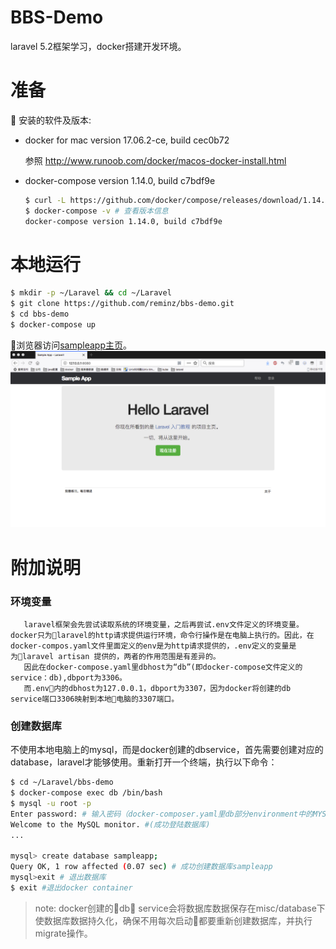 # BBS-Demo

laravel 5.2框架学习，docker搭建开发环境。

# 准备

安装的软件及版本:
- docker for mac version 17.06.2-ce, build cec0b72
  
  参照 http://www.runoob.com/docker/macos-docker-install.html
- docker-compose version 1.14.0, build c7bdf9e
  ```bash
  $ curl -L https://github.com/docker/compose/releases/download/1.14.0/docker-compose-`uname -s`-`uname -m` > /usr/local/bin/docker-compose && chmod +x /usr/local/bin/docker-compose # 安装docker-composer
  $ docker-compose -v # 查看版本信息
  docker-compose version 1.14.0, build c7bdf9e
  ```
# 本地运行

```bash
$ mkdir -p ~/Laravel && cd ~/Laravel
$ git clone https://github.com/reminz/bbs-demo.git
$ cd bbs-demo
$ docker-compose up
```
浏览器访问[sampleapp主页](127.0.0.1:8080)。
![Alt text](home.png)
# 附加说明
### 环境变量

       laravel框架会先尝试读取系统的环境变量，之后再尝试.env文件定义的环境变量。docker只为laravel的http请求提供运行环境，命令行操作是在电脑上执行的。因此，在docker-compos.yaml文件里面定义的env是为http请求提供的，.env定义的变量是为laravel artisan 提供的，两者的作用范围是有差异的。
       因此在docker-compose.yaml里dbhost为“db”(即docker-compose文件定义的service：db),dbport为3306。
       而.env内的dbhost为127.0.0.1，dbport为3307，因为docker将创建的db service端口3306映射到本地电脑的3307端口。

### 创建数据库

不使用本地电脑上的mysql，而是docker创建的dbservice，首先需要创建对应的database，laravel才能够使用。重新打开一个终端，执行以下命令：
  ```bash
  $ cd ~/Laravel/bbs-demo
  $ docker-compose exec db /bin/bash
  $ mysql -u root -p
  Enter password: # 输入密码（docker-composer.yaml里db部分environment中的MYSQL_ROOT_PASSWORD对应的值）
  Welcome to the MySQL monitor. #(成功登陆数据库)
  ...

  mysql> create database sampleapp; 
  Query OK, 1 row affected (0.07 sec) # 成功创建数据库sampleapp
  mysql>exit # 退出数据库
  $ exit #退出docker container
  ```
> note: docker创建的db service会将数据库数据保存在misc/database下使数据库数据持久化，确保不用每次启动都要重新创建数据库，并执行migrate操作。